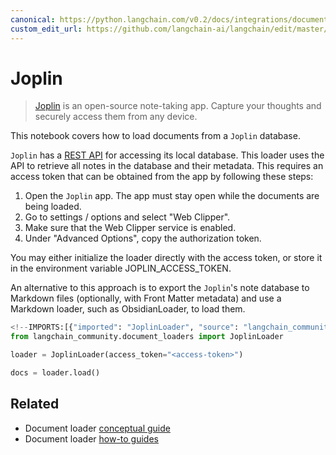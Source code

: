```yaml
---
canonical: https://python.langchain.com/v0.2/docs/integrations/document_loaders/joplin/
custom_edit_url: https://github.com/langchain-ai/langchain/edit/master/docs/docs/integrations/document_loaders/joplin.ipynb
---
```


# Joplin

>[Joplin](https://joplinapp.org/) is an open-source note-taking app. Capture your thoughts and securely access them from any device.

This notebook covers how to load documents from a `Joplin` database.

`Joplin` has a [REST API](https://joplinapp.org/api/references/rest_api/) for accessing its local database. This loader uses the API to retrieve all notes in the database and their metadata. This requires an access token that can be obtained from the app by following these steps:

1. Open the `Joplin` app. The app must stay open while the documents are being loaded.
2. Go to settings / options and select "Web Clipper".
3. Make sure that the Web Clipper service is enabled.
4. Under "Advanced Options", copy the authorization token.

You may either initialize the loader directly with the access token, or store it in the environment variable JOPLIN_ACCESS_TOKEN.

An alternative to this approach is to export the `Joplin`'s note database to Markdown files (optionally, with Front Matter metadata) and use a Markdown loader, such as ObsidianLoader, to load them.


```python
<!--IMPORTS:[{"imported": "JoplinLoader", "source": "langchain_community.document_loaders", "docs": "https://api.python.langchain.com/en/latest/document_loaders/langchain_community.document_loaders.joplin.JoplinLoader.html", "title": "Joplin"}]-->
from langchain_community.document_loaders import JoplinLoader
```


```python
loader = JoplinLoader(access_token="<access-token>")
```


```python
docs = loader.load()
```


## Related

- Document loader [conceptual guide](/docs/concepts/#document-loaders)
- Document loader [how-to guides](/docs/how_to/#document-loaders)
